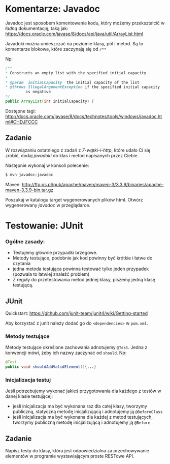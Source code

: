 # Komentarze: Javadoc
Javadoc jest sposobem komentowania kodu, który możemy przekształcić w *ładną* dokumentację, taką jak: https://docs.oracle.com/javase/8/docs/api/java/util/ArrayList.html

Javadoki można umieszczać na poziomie klasy, pól i metod. Są to komentarze blokowe, które zaczynają się od `/**`

Np:

```java
/**
* Constructs an empty list with the specified initial capacity.
*
* @param  initialCapacity  the initial capacity of the list
* @throws IllegalArgumentException if the specified initial capacity
         is negative
*/
public ArrayList(int initialCapacity) {
```

Dostępne tagi:
http://docs.oracle.com/javase/8/docs/technotes/tools/windows/javadoc.html#CHDJFCCC


## Zadanie

W rozwiązaniu ostatniego z zadań z *7-wątki-i-http*, które udało Ci się zrobić, dodaj *javadoki* do klas i metod napisanych przez Ciebie.

Następnie wykonaj w konsoli polecenie:
```bash
$ mvn javadoc:javadoc
```

Maven: http://ftp.ps.pl/pub/apache/maven/maven-3/3.3.9/binaries/apache-maven-3.3.9-bin.tar.gz

Poszukaj w katalogu target wygenerowanych plików html. Otwórz wygenerowany *javadoc* w przeglądarce.


# Testowanie: JUnit

### Ogólne zasady:
- Testujemy głównie przypadki brzegowe.
- Metody testujące, podobnie jak kod powinny być krótkie i łatwe do czytania
- jedna metoda testująca powinna testować tylko jeden przypadek (pozwala to łatwiej znaleźć problem)
- Z reguły do przetestowania metod jednej klasy, piszemy jedną klasę testującą.


## JUnit
Quickstart: https://github.com/junit-team/junit4/wiki/Getting-started

Aby korzystać z junit należy dodać go do `<dependencies>` w `pom.xml`.

### Metody testujące
Metody testujące określone zachowania adnotujemy `@Test`.
Jedna z konwencji mówi, żeby ich nazwy zaczynać od `should`. Np:
```java
@Test
public void shouldAddValidElement(){...}
```

### Inicjalizacja testuj
Jeśli potrzebujemy wykonać jakieś przygotowania dla każdego z testów w danej klasie testującej:
- jeśli inicjalizacja ma być wykonana raz dla całej klasy, tworzymy publiczną, statyczną metodę inicjalizującą i adnotujemy ją `@BeforeClass`
- jeśli inicjalizacja ma być wykonana dla każdej z metod testujących, tworzymy publiczną metodę inicjalizującą i adnotujemy ją `@Before`

## Zadanie
Napisz testy do klasy, która jest odpowiedzialna za przechowywanie elementów w programie wystawiającym proste RESTowe API.
